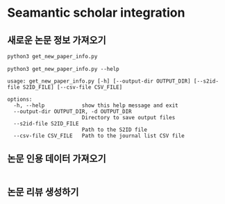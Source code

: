 # Seamantic scholar integration

## 새로운 논문 정보 가져오기 

```bash
python3 get_new_paper_info.py
```

```
python3 get_new_paper_info.py --help

usage: get_new_paper_info.py [-h] [--output-dir OUTPUT_DIR] [--s2id-file S2ID_FILE] [--csv-file CSV_FILE]

options:
  -h, --help            show this help message and exit
  --output-dir OUTPUT_DIR, -d OUTPUT_DIR
                        Directory to save output files
  --s2id-file S2ID_FILE
                        Path to the S2ID file
  --csv-file CSV_FILE   Path to the journal list CSV file
```


## 논문 인용 데이터 가져오기 

```bash

```









## 논문 리뷰 생성하기 










